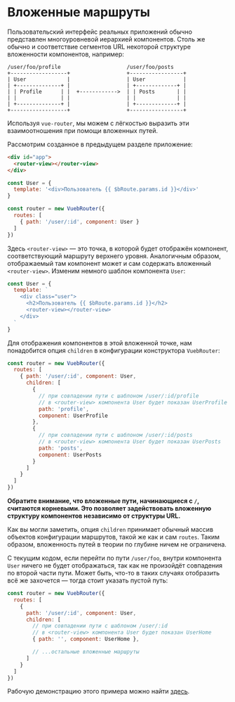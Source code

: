 # Вложенные маршруты

Пользовательский интерфейс реальных приложений обычно представлен многоуровневой иерархией компонентов. Столь же обычно и соответствие сегментов URL некоторой структуре вложенности компонентов, например:

```
/user/foo/profile                     /user/foo/posts
+------------------+                  +-----------------+
| User             |                  | User            |
| +--------------+ |                  | +-------------+ |
| | Profile      | |  +------------>  | | Posts       | |
| |              | |                  | |             | |
| +--------------+ |                  | +-------------+ |
+------------------+                  +-----------------+
```

Используя `vue-router`, мы можем с лёгкостью выразить эти взаимоотношения при помощи вложенных путей.

Рассмотрим созданное в предыдущем разделе приложение:

```html
<div id="app">
  <router-view></router-view>
</div>
```

```js
const User = {
  template: '<div>Пользователь {{ $bRoute.params.id }}</div>'
}

const router = new VuebRouter({
  routes: [
    { path: '/user/:id', component: User }
  ]
})
```

Здесь `<router-view>` — это точка, в которой будет отображён компонент, соответствующий маршруту верхнего уровня. Аналогичным образом, отображаемый там компонент может и сам содержать вложенный `<router-view>`. Изменим немного шаблон компонента `User`:

```js
const User = {
  template: `
    <div class="user">
      <h2>Пользователь {{ $bRoute.params.id }}</h2>
      <router-view></router-view>
    </div>
  `
}
```

Для отображения компонентов в этой вложенной точке, нам понадобится опция `children` в конфигурации конструктора `VuebRouter`:

```js
const router = new VuebRouter({
  routes: [
    { path: '/user/:id', component: User,
      children: [
        {
          // при совпадении пути с шаблоном /user/:id/profile
          // в <router-view> компонента User будет показан UserProfile
          path: 'profile',
          component: UserProfile
        },
        {
          // при совпадении пути с шаблоном /user/:id/posts
          // в <router-view> компонента User будет показан UserPosts
          path: 'posts',
          component: UserPosts
        }
      ]
    }
  ]
})
```

**Обратите внимание, что вложенные пути, начинающиеся с `/`, считаются корневыми. Это позволяет задействовать вложенную структуру компонентов независимо от структуры URL.**

Как вы могли заметить, опция `children` принимает обычный массив объектов конфигурации маршрутов, такой же как и сам `routes`. Таким образом, вложенность путей в теории по глубине ничем не ограничена.

С текущим кодом, если перейти по пути `/user/foo`, внутри компонента `User` ничего не будет отображаться, так как не произойдёт совпадения по второй части пути. Может быть, что-то в таких случаях отобразить всё же захочется — тогда стоит указать пустой путь:

```js
const router = new VuebRouter({
  routes: [
    {
      path: '/user/:id', component: User,
      children: [
        // при совпадении пути с шаблоном /user/:id
        // в <router-view> компонента User будет показан UserHome
        { path: '', component: UserHome },

        // ...остальные вложенные маршруты
      ]
    }
  ]
})
```

Рабочую демонстрацию этого примера можно найти [здесь](https://jsfiddle.net/yyx990803/L7hscd8h/).
